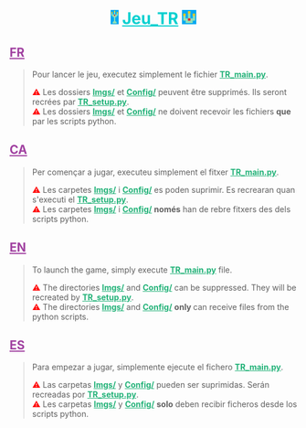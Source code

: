 <h1 align="center" style="color: #00D0D0"><img src="./favicon.jpg" style="max-width: 25px; max-height: 25px"> <b><u>Jeu_TR</b></u> <img src="./favicon.ico" style="max-width: 25px; max-height: 25px"></h1>

## <b><r style="color: #A040A0; text-decoration: underline">FR</r></b>
> Pour lancer le jeu, executez simplement le fichier <b><u style="color: #22B278">TR_main.py</u></b>.<br>
> 
> <r style="color: red">⚠</r> Les dossiers <b><u style="color: #22B278">Imgs/</u></b> et <b><u style="color: #22B278">Config/</u></b> peuvent être supprimés. Ils seront recrées par <b><u style="color: #22B278">TR_setup.py</u></b>.<br>
> <r style="color: red">⚠</r> Les dossiers <b><u style="color: #22B278">Imgs/</u></b> et <b><u style="color: #22B278">Config/</u></b> ne doivent recevoir les fichiers <b>que</b> par les scripts python.

## <b><r style="color: #A040A0; text-decoration: underline">CA</r></b>
> Per començar a jugar, executeu simplement el fitxer <b><u style="color: #22B278">TR_main.py</u></b>.<br>
> 
> <r style="color: red">⚠</r> Les carpetes <b><u style="color: #22B278">Imgs/</u></b> i <b><u style="color: #22B278">Config/</u></b> es poden suprimir. Es recrearan quan s'executi el <b><u style="color: #22B278">TR_setup.py</u></b>.<br>
> <r style="color: red">⚠</r> Les carpetes <b><u style="color: #22B278">Imgs/</u></b> i <b><u style="color: #22B278">Config/</u></b> <b>només</b> han de rebre fitxers des dels scripts python.

## <b><r style="color: #A040A0; text-decoration: underline">EN</r></b>
> To launch the game, simply execute <b><u style="color: #22B278">TR_main.py</u></b> file.<br>
> 
> <r style="color: red">⚠</r> The directories <b><u style="color: #22B278">Imgs/</u></b> and <b><u style="color: #22B278">Config/</u></b> can be suppressed. They will be recreated by <b><u style="color: #22B278">TR_setup.py</u></b>.<br>
> <r style="color: red">⚠</r> The directories <b><u style="color: #22B278">Imgs/</u></b> and <b><u style="color: #22B278">Config/</u></b> <b> only </b> can receive files from the python scripts.

## <b><r style="color: #A040A0; text-decoration: underline">ES</r></b>
> Para empezar a jugar, simplemente ejecute el fichero <b><u style="color: #22B278">TR_main.py</u></b>.<br>
> 
> <r style="color: red">⚠</r> Las carpetas <b><u style="color: #22B278">Imgs/</u></b> y <b><u style="color: #22B278">Config/</u></b> pueden ser suprimidas. Serán recreadas por <b><u style="color: #22B278">TR_setup.py</u></b>.<br>
> <r style="color: red">⚠</r> Les carpetas <b><u style="color: #22B278">Imgs/</u></b> y <b><u style="color: #22B278">Config/</u></b> <b>solo</b> deben recibir ficheros desde los scripts python.

</p>